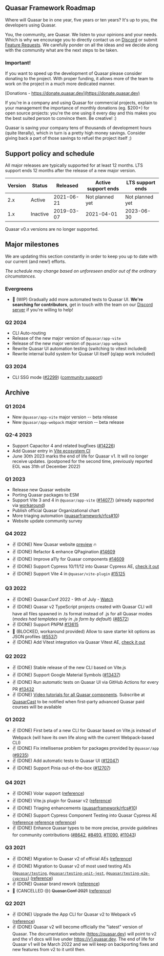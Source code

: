 ## Quasar Framework Roadmap

Where will Quasar be in one year, five years or ten years? It's up to you, the developers using Quasar.

You, the community, are Quasar. We listen to your opinions and your needs. Which is why we encourage you to directly contact us on [Discord](https://chat.quasar.dev) or submit [Feature Requests](https://github.com/quasarframework/quasar/issues/new/choose). We carefully ponder on all the ideas and we decide along with the community what are the next steps to be taken.

### Important!

If you want to speed up the development of Quasar please consider donating to the project. With proper funding, it allows more of the team to work on the project in a much more dedicated manner.

[Donations - https://donate.quasar.dev](https://donate.quasar.dev)

If you're in a company and using Quasar for commercial projects, explain to your management the importance of monthly donations (eg. $200+) for open source projects: you're the one using it every day and this makes you the best suited person to convince them. Be creative! :)

Quasar is saving your company tens of thousands of development hours (quite literally), which in turn is a pretty high money savings. Consider giving back a part of those savings to refuel the project itself ;)

## Support policy and schedule

All major releases are typically supported for at least 12 months.
LTS support ends 12 months after the release of a new major version.

| Version | Status | Released   | Active support ends | LTS support ends |
| ------- | ------ | ---------- | ------------------- | ---------------- |
| 2.x     | Active | 2021-06-21 | Not planned yet     | Not planned yet  |
| 1.x     | Inactive | 2019-03-07 | 2021-04-01          | 2023-06-30       |

Quasar v0.x versions are no longer supported.

## Major milestones

We are updating this section constantly in order to keep you up to date with our current (and new!) efforts.

*The schedule may change based on unforeseen and/or out of the ordinary circumstances.*

### Evergreens
* 🚧 (WIP) Gradually add more automated tests to Quasar UI. **We're searching for contributors**, get in touch with the team on our [Discord server](https://chat.quasar.dev/) if you're willing to help!

### Q2 2024
* CLI Auto-routing
* Release of the new major version of `@quasar/app-vite`
* Release of the new major version of `@quasar/app-webpack`
* Rewrite Quasar UI automation testing (switching to vitest included)
* Rewrite internal build system for Quasar UI itself (q/app work included)

### Q3 2024
* CLI SSG mode ([#2299](https://github.com/quasarframework/quasar/issues/2299)) ([community support](https://github.com/freddy38510/quasar-app-extension-ssg))

## Archive

### Q1 2024
* New `@quasar/app-vite` major version -- beta release
* New `@quasar/app-webpack` major version -- beta release

### Q2-4 2023
* Support Capacitor 4 and related bugfixes ([#14226](https://github.com/quasarframework/quasar/pull/14226))
* Add Quasar entry in [Vite ecosystem CI](https://github.com/vitejs/vite-ecosystem-ci)
* June 30th 2023 marks the end of life for Quasar v1. It will no longer receive updates. (postponed for the second time, previously reported EOL was 31th of December 2022)

### Q1 2023
* Release new Quasar website
* Porting Quasar packages to ESM
* Support Vite 3 and 4 in `@quasar/app-vite` ([#14077](https://github.com/quasarframework/quasar/issues/14077)) (already supported via [workaround](https://github.com/quasarframework/quasar/issues/14077#issuecomment-1353213893))
* Publish official Quasar Organizational chart
* More triaging automation ([quasarframework/rfcs#10](https://github.com/quasarframework/rfcs/issues/10))
* Website update community survey

### Q4 2022
* ✌️ (DONE) New Quasar website [preview](https://new-docs.quasar.dev/) 🔥
* ✌️ (DONE) Refactor & enhance QPagination [#14609](https://github.com/quasarframework/quasar/pull/14609)
* ✌️ (DONE) Improve a11y for Quasar components [#14609](https://github.com/quasarframework/quasar/pull/14609)
* ✌️ (DONE) Support Cypress 10/11/12 into Quasar Cypress AE, [check it out](https://github.com/quasarframework/quasar-testing/tree/dev/packages/e2e-cypress)
* ✌️ (DONE) Support Vite 4 in `@quasar/vite-plugin` [#15125](https://github.com/quasarframework/quasar/pull/15125)

### Q3 2022
* ✌️ (DONE) Quasar.Conf 2022 - 9th of July - [Watch](https://bit.ly/qconf2022yt)
* ✌️ (DONE) Quasar v2 TypeScript projects created with Quasar CLI will have all files spawned in .ts format instead of .js for all Quasar modes (_modes had templates only in .js form by default_) ([#8572](https://github.com/quasarframework/quasar/issues/8572))
* ✌️ (DONE) Support PNPM [#13615](https://github.com/quasarframework/quasar/pull/13615)
* 🚫 (BLOCKED, workaround provided) Allow to save starter kit options as JSON profiles ([#5537](https://github.com/quasarframework/quasar/issues/5537))
* ✌️ (DONE) Add Vitest integration via Quasar Vitest AE, [check it out](https://github.com/quasarframework/quasar-testing/tree/dev/packages/unit-vitest)

### Q2 2022
* ✌️ (DONE) Stable release of the new CLI based on Vite.js
* ✌️ (DONE) Support Google Material Symbols ([#13437](https://github.com/quasarframework/quasar/pull/13437))
* ✌️ (DONE) Run automatic tests on Quasar UI via GitHub Actions for every PR [#13432](https://github.com/quasarframework/quasar/pull/13432)
* ✌️ (DONE) [Video tutorials for all Quasar components](https://youtube.com/playlist?list=PLFZAa7EupbB7xC-C0YwYk7aXIAbHYX1Xl). Subscribe at [QuasarCast](https://quasarcast.com/course) to be notified when first-party advanced Quasar paid courses will be available

### Q1 2022
* ✌️ (DONE) First beta of a new CLI for Quasar based on Vite.js instead of Webpack (will have its own life along with the current Webpack-based CLI)
* ✌️ (DONE) Fix intellisense problem for packages provided by `@quasar/app` ([#9235](https://github.com/quasarframework/quasar/issues/9235))
* ✌️ (DONE) Add automatic tests to Quasar UI ([#12047](https://github.com/quasarframework/quasar/pull/12047))
* ✌️ (DONE) Support Pinia out-of-the-box ([#12707](https://github.com/quasarframework/quasar/pull/12707))

### Q4 2021
* ✌️ (DONE) Volar support ([reference](https://github.com/quasarframework/quasar/discussions/10619))
* ✌️ (DONE) Vite.js plugin for Quasar v2 ([reference](https://github.com/quasarframework/quasar/issues/7815))
* ✌️ (DONE) Triaging enhancements ([quasarframework/rfcs#10](https://github.com/quasarframework/rfcs/issues/10))
* ✌️ (DONE) Support Cypress Component Testing into Quasar Cypress AE ([reference](https://github.com/quasarframework/quasar-testing/issues/163) [reference](https://github.com/quasarframework/quasar-testing/pull/185) [reference](https://github.com/quasarframework/quasar/discussions/11496))
* ✌️ (DONE) Enhance Quasar types to be more precise, provide guidelines for community contributions ([#8642](https://github.com/quasarframework/quasar/issues/8642), [#8493](https://github.com/quasarframework/quasar/issues/8493), [#11090](https://github.com/quasarframework/quasar/issues/11090), [#11043](https://github.com/quasarframework/quasar/issues/11043))

### Q3 2021
* ✌️ (DONE) Migration to Quasar v2 of official AEs ([reference](https://github.com/quasarframework/quasar/discussions/9560))
* ✌️ (DONE) Migration to Quasar v2 of most used testing AEs ([`@quasar/testing`](https://github.com/quasarframework/quasar-testing/tree/dev/packages/testing), [`@quasar/testing-unit-jest`](https://github.com/quasarframework/quasar-testing/tree/dev/packages/unit-jest), [`@quasar/testing-e2e-cypress`](https://github.com/quasarframework/quasar-testing/tree/dev/packages/e2e-cypress)) ([reference](https://github.com/quasarframework/quasar/discussions/10341))
* ✌️ (DONE) Quasar brand rework ([reference](https://dev.to/quasar/quasar-brand-refresh-and-new-partnership-ao1))
* 🚫 (CANCELLED 😢) ~~Quasar.Conf 2021~~ ([reference](https://twitter.com/quasarframework/status/1435177368352698375))

### Q2 2021
* ✌️ (DONE) Upgrade the App CLI for Quasar v2 to Webpack v5 ([reference](https://github.com/quasarframework/quasar/issues/8102))
* ✌️ (DONE) Quasar v2 will become officially the "latest" version of Quasar. The documentation website (https://quasar.dev) will point to v2 and the v1 docs will live under https://v1.quasar.dev. The end of life for Quasar v1 will be March 2022 and we will keep on backporting fixes and new features from v2 to it until then.
